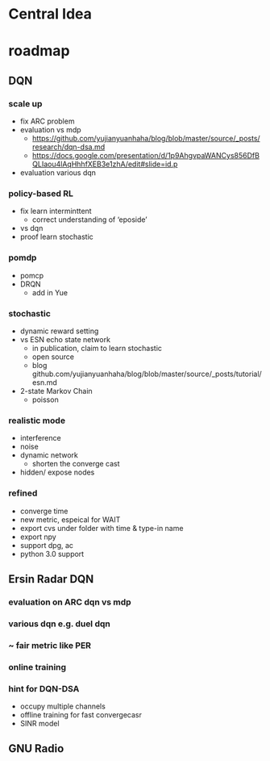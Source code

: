 # Central Idea  
  
# roadmap  
  
## DQN  
  
### scale up  
  
* fix ARC problem  
* evaluation vs mdp  
    * https://github.com/yujianyuanhaha/blog/blob/master/source/_posts/research/dqn-dsa.md  
    *  https://docs.google.com/presentation/d/1p9AhgvpaWANCys856DfBQLIaou4lAqHhhfXEB3e1zhA/edit#slide=id.p  
* evaluation various dqn  
  
### policy-based RL  
  
* fix learn interminttent  
    * correct understanding of ‘eposide’  
* vs dqn  
* proof learn stochastic  
  
### pomdp  
  
* pomcp  
* DRQN  
    * add in Yue  
  
### stochastic  
  
* dynamic reward setting  
* vs ESN echo state network  
    * in publication, claim to learn stochastic  
    * open source  
    * blog github.com/yujianyuanhaha/blog/blob/master/source/_posts/tutorial/esn.md  
* 2-state Markov Chain  
    * poisson  
  
### realistic mode  
  
* interference  
* noise  
* dynamic network  
    * shorten the converge cast  
* hidden/ expose nodes  
  
### refined  
  
* converge time  
* new metric, espeical for WAIT  
* export cvs under folder with time & type-in name  
* export npy  
* support dpg, ac  
* python 3.0 support  
  
## Ersin Radar DQN  
  
### evaluation on ARC dqn vs mdp  
  
### various dqn e.g. duel dqn  
  
### ~ fair metric like PER  
  
### online training  
  
### hint for DQN-DSA  
  
* occupy multiple channels  
* offline training for fast convergecasr  
* SINR model  
  
## GNU Radio  
  
